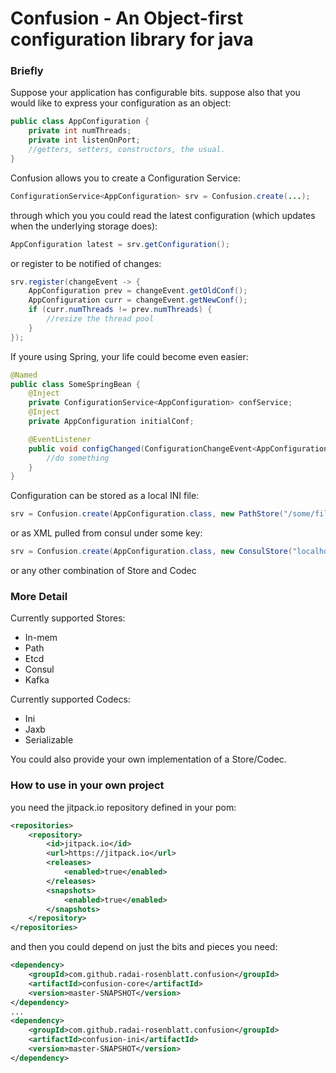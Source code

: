 # Confusion - An Object-first configuration library for java
### Briefly
Suppose your application has configurable bits. suppose also that you would like to express your configuration as an object:
```java
public class AppConfiguration {
    private int numThreads;
    private int listenOnPort;
    //getters, setters, constructors, the usual.
}
```
Confusion allows you to create a Configuration Service:
```java
ConfigurationService<AppConfiguration> srv = Confusion.create(...);
```
through which you you could read the latest configuration (which updates when the underlying storage does):
```java
AppConfiguration latest = srv.getConfiguration();
```
or register to be notified of changes:
```java
srv.register(changeEvent -> {
    AppConfiguration prev = changeEvent.getOldConf();
    AppConfiguration curr = changeEvent.getNewConf();
    if (curr.numThreads != prev.numThreads) {
        //resize the thread pool
    }
});
```
If youre using Spring, your life could become even easier:
```java
@Named
public class SomeSpringBean {
    @Inject
    private ConfigurationService<AppConfiguration> confService;
    @Inject
    private AppConfiguration initialConf;

    @EventListener
    public void configChanged(ConfigurationChangeEvent<AppConfiguration> event) {
        //do something
    }
}
```
Configuration can be stored as a local INI file:
```java
srv = Confusion.create(AppConfiguration.class, new PathStore("/some/file.ini"), new IniCodec());
```
or as XML pulled from consul under some key:
```java
srv = Confusion.create(AppConfiguration.class, new ConsulStore("localhost", 8500, "someKey"), new JaxbCodec());
```
or any other combination of Store and Codec

### More Detail

Currently supported Stores:
* In-mem
* Path
* Etcd
* Consul
* Kafka

Currently supported Codecs:
* Ini
* Jaxb
* Serializable

You could also provide your own implementation of a Store/Codec.

### How to use in your own project

you need the jitpack.io repository defined in your pom:
```xml
<repositories>
    <repository>
        <id>jitpack.io</id>
        <url>https://jitpack.io</url>
        <releases>
            <enabled>true</enabled>
        </releases>
        <snapshots>
            <enabled>true</enabled>
        </snapshots>
    </repository>
</repositories>
```
and then you could depend on just the bits and pieces you need:
```xml
<dependency>
    <groupId>com.github.radai-rosenblatt.confusion</groupId>
    <artifactId>confusion-core</artifactId>
    <version>master-SNAPSHOT</version>
</dependency>
...
<dependency>
    <groupId>com.github.radai-rosenblatt.confusion</groupId>
    <artifactId>confusion-ini</artifactId>
    <version>master-SNAPSHOT</version>
</dependency>
```